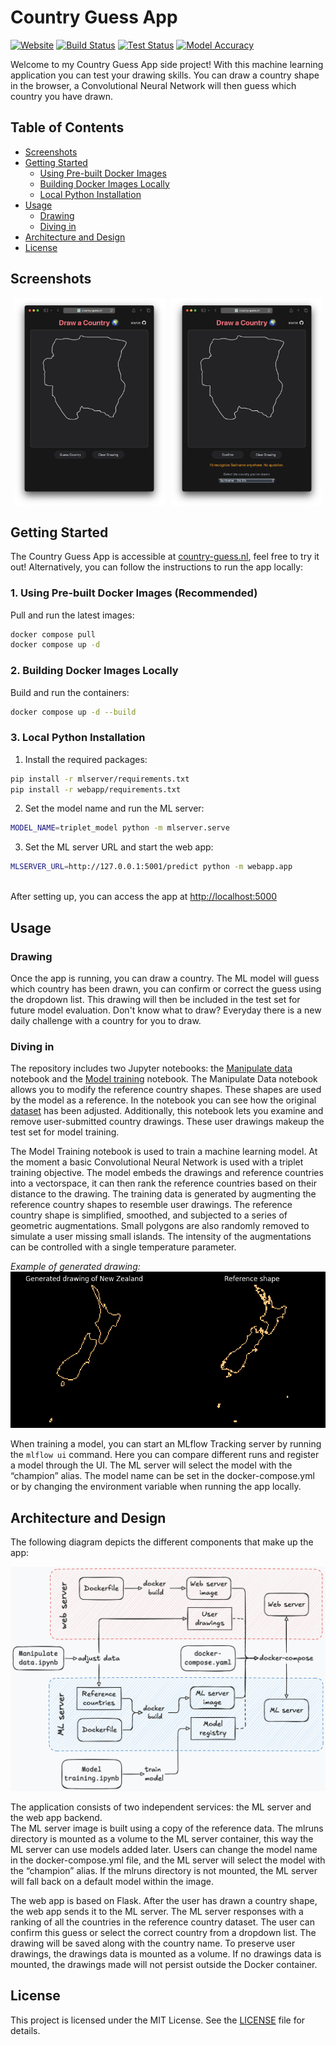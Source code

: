 # Country Guess App

[![Website](https://img.shields.io/website?url=https%3A%2F%2Fcountry-guess.nl&label=country-guess.nl)](https://country-guess.nl) [![Build Status](https://github.com/jortdejong13/country-guess/actions/workflows/build.yml/badge.svg)](https://github.com/jortdejong13/country-guess/actions/workflows/build.yml) [![Test Status](https://github.com/jortdejong13/country-guess/actions/workflows/test.yml/badge.svg)](https://github.com/jortdejong13/country-guess/actions/workflows/test.yml) [![Model Accuracy](https://img.shields.io/endpoint?url=https://raw.githubusercontent.com/jortdejong13/country-guess/main/data/accuracy-shield.json)](https://github.com/jortdejong13/country-guess/actions/workflows/evaluate.yml)

Welcome to my Country Guess App side project! With this machine learning application you can test your drawing skills. You can draw a country shape in the browser, a Convolutional Neural Network will then guess which country you have drawn.

## Table of Contents

- [Screenshots](#screenshots)
- [Getting Started](#getting-started)
  - [Using Pre-built Docker Images](#1-using-pre-built-docker-images-recommended)
  - [Building Docker Images Locally](#2-building-docker-images-locally)
  - [Local Python Installation](#3-local-python-installation)
- [Usage](#usage)
  - [Drawing](#drawing)
  - [Diving in](#diving-in)
- [Architecture and Design](#architecture-and-design)
- [License](#license)

## Screenshots

<div style="display: flex; justify-content: space-around;">
  <img src="images/Drawing.png" alt="Drawing" style="width: 48%;">
  <img src="images/Prediction.png" alt="Prediction" style="width: 48%;">
</div>

## Getting Started

The Country Guess App is accessible at [country-guess.nl](https://country-guess.nl), feel free to try it out! Alternatively, you can follow the instructions to run the app locally:

### 1. Using Pre-built Docker Images (Recommended)
Pull and run the latest images:
```bash
docker compose pull
docker compose up -d
```

### 2. Building Docker Images Locally
Build and run the containers:
```bash
docker compose up -d --build
```

### 3. Local Python Installation
1. Install the required packages:
```bash
pip install -r mlserver/requirements.txt
pip install -r webapp/requirements.txt
```
2. Set the model name and run the ML server:
```bash
MODEL_NAME=triplet_model python -m mlserver.serve
```
3. Set the ML server URL and start the web app:
```bash
MLSERVER_URL=http://127.0.0.1:5001/predict python -m webapp.app
```

<br>After setting up, you can access the app at [http://localhost:5000](http://localhost:5000)

## Usage

### Drawing

Once the app is running, you can draw a country. The ML model will guess which country has been drawn, you can confirm or correct the guess using the dropdown list. This drawing will then be included in the test set for future model evaluation. Don't know what to draw? Everyday there is a new daily challenge with a country for you to draw.

### Diving in

The repository includes two Jupyter notebooks: the [Manipulate data](<Manipulate data.ipynb>) notebook and the [Model training](<Model training.ipynb>) notebook. The Manipulate Data notebook allows you to modify the reference country shapes. These shapes are used by the model as a reference. In the notebook you can see how the original [dataset](https://public.opendatasoft.com/explore/dataset/country_shapes/information/?location=2,-32.99024,1.40625&basemap=jawg.light) has been adjusted. Additionally, this notebook lets you examine and remove user-submitted country drawings. These user drawings makeup the test set for model training.

The Model Training notebook is used to train a machine learning model. At the moment a basic Convolutional Neural Network is used with a triplet training objective. The model embeds the drawings and reference countries into a vectorspace, it can then rank the reference countries based on their distance to the drawing. The training data is generated by augmenting the reference country shapes to resemble user drawings. The reference country shape is simplified, smoothed, and subjected to a series of geometric augmentations. Small polygons are also randomly removed to simulate a user missing small islands. The intensity of the augmentations can be controlled with a single temperature parameter.

*Example of generated drawing:*
![Generated drawing](<images/Generated drawing.png>)

When training a model, you can start an MLflow Tracking server by running the ```mlflow ui``` command. Here you can compare different runs and register a model through the UI. The ML server will select the model with the “champion” alias. The model name can be set in the docker-compose.yml or by changing the environment variable when running the app locally.

## Architecture and Design

The following diagram depicts the different components that make up the app:

![design](images/design.png)

The application consists of two independent services: the ML server and the web app backend.<br>
The ML server image is built using a copy of the reference data. The mlruns directory is mounted as a volume to the ML server container, this way the ML server can use models added later. Users can change the model name in the docker-compose.yml file, and the ML server will select the model with the “champion” alias. If the mlruns directory is not mounted, the ML server will fall back on a default model within the image.

The web app is based on Flask. After the user has drawn a country shape, the web app sends it to the ML server. The ML server responses with a ranking of all the countries in the reference country dataset. The user can confirm this guess or select the correct country from a dropdown list. The drawing will be saved along with the country name. To preserve user drawings, the drawings data is mounted as a volume. If no drawings data is mounted, the drawings made will not persist outside the Docker container.

## License

This project is licensed under the MIT License. See the [LICENSE](LICENSE) file for details.
